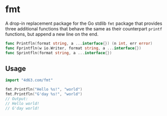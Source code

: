 # fmt

A drop-in replacement package for the Go stdlib `fmt` package that provides three additional functions that behave the same as their counterpart `printf` functions, but append a new line on the end.

```go
func Printfln(format string, a ...interface{}) (n int, err error)
func Fprintfln(w io.Writer, format string, a ...interface{})
func Sprintfln(format string, a ...interface{})
```

## Usage

```go
import "4d63.com/fmt"
```

```go
fmt.Printfln("Hello %s!", "world")
fmt.Printfln("G'day %s!", "world")
// Output:
// Hello world!
// G'day world!
```
